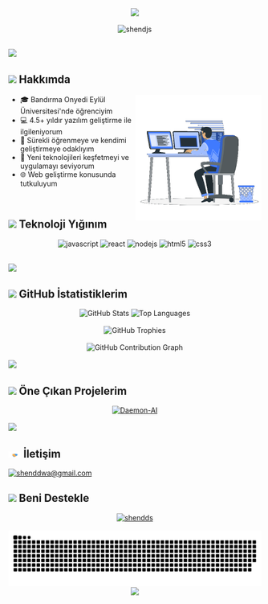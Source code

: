 <div align="center">
  <img src="https://readme-typing-svg.herokuapp.com?font=Righteous&size=35&center=true&vCenter=true&width=500&height=70&duration=4000&lines=Merhaba+GitHub!+👋;Ben+Can+(Shend)!;Hoş+geldiniz!+✨" />
</div>

<p align="center">
  <img src="https://komarev.com/ghpvc/?username=shendjs&label=Ziyaretçi%20Sayısı&color=blueviolet&style=for-the-badge" alt="shendjs" />
</p>

<br/>

<!-- Animasyonlu yatay çizgi -->
<img src="https://user-images.githubusercontent.com/73097560/115834477-dbab4500-a447-11eb-908a-139a6edaec5c.gif">

## <img src="https://media2.giphy.com/media/QssGEmpkyEOhBCb7e1/giphy.gif?cid=ecf05e47a0n3gi1bfqntqmob8g9aid1oyj2wr3ds3mg700bl&rid=giphy.gif" width="25"> <b>Hakkımda</b>

<picture> <img align="right" src="https://github.com/0xAbdulKhalid/0xAbdulKhalid/raw/main/assets/mdImages/Right_Side.gif" width="250px"></picture>

- 🎓 Bandırma Onyedi Eylül Üniversitesi'nde öğrenciyim
- 💻 4.5+ yıldır yazılım geliştirme ile ilgileniyorum
- 🌱 Sürekli öğrenmeye ve kendimi geliştirmeye odaklıyım
- 🚀 Yeni teknolojileri keşfetmeyi ve uygulamayı seviyorum
- 🌐 Web geliştirme konusunda tutkuluyum

<br/>

## <img src="https://media2.giphy.com/media/QssGEmpkyEOhBCb7e1/giphy.gif?cid=ecf05e47a0n3gi1bfqntqmob8g9aid1oyj2wr3ds3mg700bl&rid=giphy.gif" width="25"> <b>Teknoloji Yığınım</b>

<p align="center">
  <img src="https://img.shields.io/badge/JavaScript-F7DF1E?style=for-the-badge&logo=javascript&logoColor=black" alt="javascript" />
  <img src="https://img.shields.io/badge/React-61DAFB?style=for-the-badge&logo=react&logoColor=black" alt="react" />
  <img src="https://img.shields.io/badge/Node.js-339933?style=for-the-badge&logo=nodedotjs&logoColor=white" alt="nodejs" />
  <img src="https://img.shields.io/badge/HTML5-E34F26?style=for-the-badge&logo=html5&logoColor=white" alt="html5" />
  <img src="https://img.shields.io/badge/CSS3-1572B6?style=for-the-badge&logo=css3&logoColor=white" alt="css3" />
  <!-- Daha fazla teknoloji eklenebilir -->
</p>

<br/>

<!-- Animasyonlu yatay çizgi -->
<img src="https://user-images.githubusercontent.com/73097560/115834477-dbab4500-a447-11eb-908a-139a6edaec5c.gif">

## <img src="https://media.giphy.com/media/iY8CRBdQXODJSCERIr/giphy.gif" width="25"> <b>GitHub İstatistiklerim</b>

<div align="center">
  <img src="https://github-readme-stats.vercel.app/api?username=shendjs&show_icons=true&theme=tokyonight&hide_border=true&locale=tr" height="150" alt="GitHub Stats" />
  <img src="https://github-readme-stats.vercel.app/api/top-langs/?username=shendjs&layout=compact&theme=tokyonight&hide_border=true&locale=tr" height="150" alt="Top Languages" />
</div>

<br/>

<div align="center">
  <img src="https://github-profile-trophy.vercel.app/?username=shendjs&theme=tokyonight&no-frame=true&column=7" alt="GitHub Trophies" />
</div>

<br/>

<!-- Katkı grafiği -->
<div align="center">
  <img src="https://github-profile-summary-cards.vercel.app/api/cards/profile-details?username=shendjs&theme=tokyonight" alt="GitHub Contribution Graph" />
</div>

<br/>

<!-- Animasyonlu yatay çizgi -->
<img src="https://user-images.githubusercontent.com/73097560/115834477-dbab4500-a447-11eb-908a-139a6edaec5c.gif">

## <img src="https://media.giphy.com/media/iY8CRBdQXODJSCERIr/giphy.gif" width="25"> <b>Öne Çıkan Projelerim</b>
<div align="center">
  <a href="https://github.com/shendjs/Daemon-AI">
    <img src="https://github-readme-stats.vercel.app/api/pin/?username=shendjs&repo=Daemon-AI&theme=tokyonight&hide_border=true" alt="Daemon-AI" />
  </a>
</div>
  <!-- Daha fazla proje eklenebilir -->
</div>

<br/>

<!-- Animasyonlu yatay çizgi -->
<img src="https://user-images.githubusercontent.com/73097560/115834477-dbab4500-a447-11eb-908a-139a6edaec5c.gif">

## <img src="https://github.com/0xAbdulKhalid/0xAbdulKhalid/raw/main/assets/mdImages/handshake.gif" width="25"> <b>İletişim</b>

  <a href="mailto:EMAİL_ADRESİ">
    <img src="https://img.shields.io/badge/Email-D14836?style=for-the-badge&logo=gmail&logoColor=white" alt="shenddwa@gmail.com" />
  </a>
</div>

<br/>

## <img src="https://media.giphy.com/media/LnQjpWaON8nhr21vNW/giphy.gif" width="25"> <b>Beni Destekle</b>

<div align="center">
  <a href="https://buymeacoffee.com/shendds" target="_blank">
    <img src="https://cdn.buymeacoffee.com/buttons/v2/default-yellow.png" height="50" width="210" alt="shendds" />
  </a>
</div>

<br/>

<!-- Animasyonlu yılan -->
<div align="center">
  <img src="https://github.com/1999AZZAR/1999AZZAR/blob/main/resources/img/grid-snake.svg" alt="snake" />
</div>

<!-- Son mesaj -->
<div align="center">
  <img src="https://readme-typing-svg.herokuapp.com?font=Righteous&size=25&center=true&vCenter=true&width=500&height=70&duration=4000&lines=Profilimi+ziyaret+ettiğiniz+için+teşekkürler!;Birlikte+harika+projeler+geliştirelim!" />
</div>
